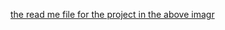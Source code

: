 [the read me file for the project in the above imagr](https://dkwdaft.github.io/newcastle-puppetry-fest-hand/)
